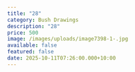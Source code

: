 ```yaml
---
title: "28"
category: Bush Drawings
description: "28"
price: 500
image: /images/uploads/image7398-1-.jpg
available: false
featured: false
date: 2025-10-11T07:26:00.000+10:00
---
```

